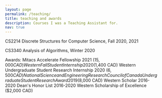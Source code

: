 ```yaml
---
layout: page
permalink: /teaching/
title: teaching and awards
description: Courses I was a Teaching Assistant for.
nav: true
---
```


CS2214 Discrete Structures for Computer Science, Fall 2020, 2021

CS3340 Analysis of Algorithms, Winter 2020

Awards:
Mitacs Accelerate Fellowship 2021 ($15,000 CAD)
Western Fall Student Internship 2020 ($1,400 CAD)
Western Undergraduate Student Research Internship 2020 ($6,500 CAD)
National Science and Engineering Research Council of Canada Undergraduate Student Research Award 2019 ($8,000 CAD)
Western Scholar 2016-2020
Dean's Honor List 2016-2020
Western Scholarship of Excellence ($2,000 CAD)

